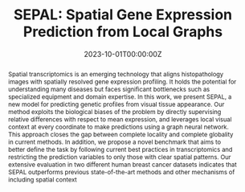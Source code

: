 ---
title: 'SEPAL: Spatial Gene Expression Prediction from Local Graphs'

# Authors
# If you created a profile for a user (e.g. the default `admin` user), write the username (folder name) here
# and it will be replaced with their full name and linked to their profile.
authors:
  - admin
  - Paula Cárdenas
  - Daniela Ruiz
  - Angela Castillo
  - Pablo Arbeláez

# Author notes (optional)
author_notes:
  - 
  - 'Equal contribution'
  - 'Equal contribution'
  -
  -

date: '2023-10-01T00:00:00Z'
doi: 'https://doi.org/10.48550/arXiv.2309.01036'

# Schedule page publish date (NOT publication's date).
publishDate: '2023-10-01T00:00:00Z'

# Publication type.
# Accepts a single type but formatted as a YAML list (for Hugo requirements).
# Enter a publication type from the CSL standard.
publication_types: ['paper-conference']

# Publication name and optional abbreviated publication name.
publication: In *ICCV workshop on Computer Vision for Automated Medical Diagnosis <font color="#FFA07A">[Oral]</font>*
publication_short: In *ICCV CVAMD Workshop*

abstract: Spatial transcriptomics is an emerging technology that aligns histopathology images with spatially resolved gene expression profiling. It holds the potential for understanding many diseases but faces significant bottlenecks such as specialized equipment and domain expertise. In this work, we present SEPAL, a new model for predicting genetic profiles from visual tissue appearance. Our method exploits the biological biases of the problem by directly supervising relative differences with respect to mean expression, and leverages local visual context at every coordinate to make predictions using a graph neural network. This approach closes the gap between complete locality and complete globality in current methods. In addition, we propose a novel benchmark that aims to better define the task by following current best practices in transcriptomics and restricting the prediction variables to only those with clear spatial patterns. Our extensive evaluation in two different human breast cancer datasets indicates that SEPAL outperforms previous state-of-the-art methods and other mechanisms of including spatial context

# Summary. An optional shortened abstract.
summary: <strong> <font color="#6495ED" size="+1">ICCV workshop on Computer Vision for Automated Medical Diagnosis</font> <font color="#FFA07A" size="+1">[Oral]</font></strong> <br /> SEPAL is a method that predicts 256 heat maps of gene expression using only histology images as input. It does so by performing local spatial analysis with graph neural networks.

tags: []

# Display this page in the Featured widget?
featured: false

# Custom links (uncomment lines below)
# links:
# - name: Custom Link
#   url: http://example.org

url_pdf: 'https://arxiv.org/pdf/2309.01036.pdf'
url_code: 'https://github.com/BCV-Uniandes/SEPAL'
url_dataset: ''
url_poster: 'https://drive.google.com/file/d/1u_IJ3Mso63KkqW_3mtMQ-z7wP-AYHzH_/view?usp=share_link'
url_project: ''
url_slides: 'https://docs.google.com/presentation/d/1Ir5foHKPMAVDRb1VJi8XzYuZa8kTXKLH/edit?usp=share_link&ouid=102349276730968051995&rtpof=true&sd=true'
url_source: ''
url_video: 'https://youtu.be/7YivLcSlcm4'

# Featured image
# To use, add an image named `featured.jpg/png` to your page's folder.
image:
  caption: ''
  focal_point: ''
  preview_only: false

# Associated Projects (optional).
#   Associate this publication with one or more of your projects.
#   Simply enter your project's folder or file name without extension.
#   E.g. `internal-project` references `content/project/internal-project/index.md`.
#   Otherwise, set `projects: []`.
projects: []

# Slides (optional).
#   Associate this publication with Markdown slides.
#   Simply enter your slide deck's filename without extension.
#   E.g. `slides: "example"` references `content/slides/example/index.md`.
#   Otherwise, set `slides: ""`.
slides: ""
---